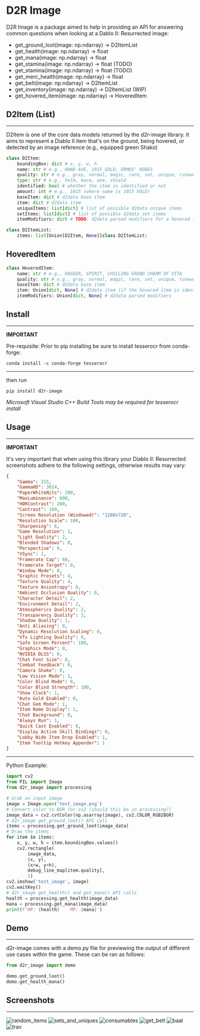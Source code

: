 # D2R Image
D2R Image is a package aimed to help in providing an API for answering common questions when looking at a Dablo II: Resurrected image:

- get_ground_loot(image: np.ndarray) -> D2ItemList
- get_health(image: np.ndarray) -> float
- get_mana(image: np.ndarray) -> float
- get_stamina(image: np.ndarray) -> float (TODO)
- get_stamina(image: np.ndarray) -> float (TODO)
- get_merc_health(image: np.ndarray) -> float
- get_belt(image: np.ndarray) -> D2ItemList
- get_inventory(image: np.ndarray) -> D2ItemList (WIP)
- get_hovered_item(image: np.ndarray) -> HoveredItem
<!-- - get_hovered_item(image: np.ndarray) -> D2Item | None 
- get_npc_coords(npc: NPC) -> (x, y) | None 
- find_items_by_name(name: str) -> list[(x, y)] | None 
- whats_in_image(image: np.ndarray) -> TODO: SreenReport 
- get_health(image: np.ndarray) -> float | None 
- get_mana(image: np.ndarray) -> float | None 
- get_stamina(image: np.ndarray) -> float | None 
- get_experience(image: np.ndarray) -> float | None  -->
## D2Item (List)
---
D2Item is one of the core data models returned by the d2r-image library. It aims to represent a Diablo II item that's on the ground, being hovered, or detected by an image reference (e.g., equipped green Shako)
```py
class D2Item:
    boundingBox: dict # x, y, w, h
    name: str # e.g., HAND AXE, 1015 GOLD, ORMUS' ROBES
    quality: str # e.g., gray, normal, magic, rare, set, unique, runeword, rune
    type: str # e.g., helm, mace, axe, shield
    identified: bool # whether the item is identified or not
    amount: int # e.g., 1015 (where name is 1015 GOLD)
    baseItem: dict # d2data base item
    item: dict # d2data item
    uniqueItems: list[dict] # list of possible d2data unique items
    setItems: list[dict] # list of possible d2data set items
    itemModifiers: dict # TODO: d2data parsed modifiers for a hovered tooltip
```
```py
class D2ItemList:
    items: list[Union[D2Item, None]]class D2ItemList:
```
## HoveredItem
```py
class HoveredItem:
    name: str # e.g., DAGGER, SPIRIT, CHILLING GRAND CHARM OF VITA
    quality: str # e.g., gray, normal, magic, rare, set, unique, runeword, rune
    baseItem: dict # d2data base item
    item: Union[dict, None] # d2data item (if the hovered item is identified)
    itemModifiers: Union[dict, None] # d2data parsed modifiers
```
## Install
---
**IMPORTANT**

Pre-requisite: Prior to pip installing be sure to install tesserocr from conda-forge:
```
conda install -c conda-forge tesserocr
```
---
then run
```
pip install d2r-image
```

_Microsoft Visual Studio C++ Build Tools may be required for tesserocr install_
## Usage
---
**IMPORTANT**

It's very important that when using this library your Diablo II: Resurrected screenshots adhere to the following settings, otherwise results may vary:
```json
{
    "Gamma": 155,
    "GammaHD": 3024,
    "PaperWhiteNits": 200,
    "MaxLuminance": 600,
    "HDRContrast": 200,
    "Contrast": 100,
    "Screen Resolution (Windowed)": "1280x720",
    "Resolution Scale": 100,
    "Sharpening": 6,
    "Game Resolution": 1,
    "Light Quality": 2,
    "Blended Shadows": 0,
    "Perspective": 0,
    "VSync": 1,
    "Framerate Cap": 60,
    "Framerate Target": 0,
    "Window Mode": 0,
    "Graphic Presets": 4,
    "Texture Quality": 4,
    "Texture Anisotropy": 0,
    "Ambient Occlusion Quality": 0,
    "Character Detail": 2,
    "Environment Detail": 2,
    "Atmospherics Quality": 2,
    "Transparency Quality": 3,
    "Shadow Quality": 1,
    "Anti Aliasing": 0,
    "Dynamic Resolution Scaling": 0,
    "Vfx Lighting Quality": 0,
    "Safe Screen Percent": 100,
    "Graphics Mode": 0,
    "NVIDIA DLSS": 0,
    "Chat Font Size": 0,
    "Combat Feedback": 0,
    "Camera Shake": 0,
    "Low Vision Mode": 1,
    "Color Blind Mode": 0,
    "Color Blind Strength": 100,
    "Show Clock": 1,
    "Auto Gold Enabled": 0,
    "Chat Gem Mode": 1,
    "Item Name Display": 1,
    "Chat Background": 0,
    "Always Run": 1,
    "Quick Cast Enabled": 0,
    "Display Active Skill Bindings": 0,
    "Lobby Wide Item Drop Enabled": 1,
    "Item Tooltip Hotkey Appender": 1
}
```
---
Python Example:
```py
import cv2
from PIL import Image
from d2r_image import processing

# Grab an input image
image = Image.open('test_image.png')
# Convert color to BGR for cv2 (should this be in processing?)
image_data = cv2.cvtColor(np.asarray(image), cv2.COLOR_RGB2BGR)
# d2r_image get_ground_loot() API call
items = processing.get_ground_loot(image_data)
# Draw the items
for item in items:
    x, y, w, h = item.boundingBox.values()
    cv2.rectangle(
        image_data,
        (x, y),
        (x+w, y+h),
        debug_line_map[item.quality],
        1)
cv2.imshow('test_image', image)
cv2.waitKey()
# d2r_image get_health() and get_mana() API calls
health = processing.get_health(image_data)
mana = processing.get_mana(image_data)
print(f'HP: {health}    MP: {mana}')
```
## Demo
---
d2r-image comes with a demo.py file for previewing the output of different use cases within the game. These can be ran as follows:
```py
from d2r_image import demo

demo.get_ground_loot()
demo.get_health_mana()
```
## Screenshots
---
![random_items](screenshots/random_items.png)
![sets_and_uniques](screenshots/sets_and_uniques.png)
![consumables](screenshots/all_consumables.png)
![get_belt](screenshots/get_belt.png)
![baal](screenshots/baal.png)
![trav](screenshots/trav.png)